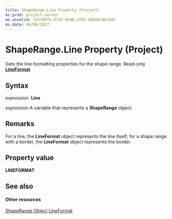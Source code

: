 ```yaml
---
title: ShapeRange.Line Property (Project)
ms.prod: project-server
ms.assetid: 7b5f80fb-4745-6e9b-2f83-b66a8c0b3a9f
ms.date: 06/08/2017
---
```



# ShapeRange.Line Property (Project)
Gets the line formatting properties for the shape range. Read-only **[LineFormat](http://msdn.microsoft.com/en-us/library/office/ff194214%28v=office.15%29)**.

## Syntax

 _expression_. **Line**

 _expression_ A variable that represents a **ShapeRange** object.


## Remarks

For a line, the **LineFormat** object represents the line itself; for a shape range with a border, the **LineFormat** object represents the border.


## Property value

 **LINEFORMAT**


## See also


#### Other resources


[ShapeRange Object](shaperange-object-project.md)
[LineFormat](http://msdn.microsoft.com/en-us/library/office/ff194214%28v=office.15%29)
